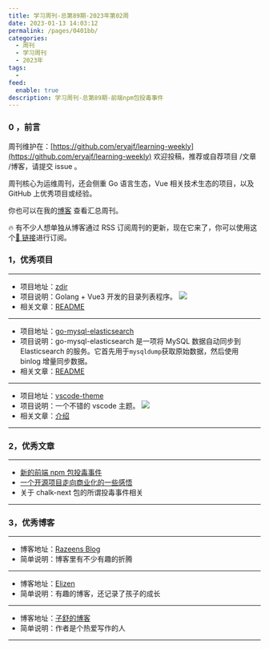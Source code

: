 ```yaml
---
title: 学习周刊-总第89期-2023年第02周
date: 2023-01-13 14:03:12
permalink: /pages/0401bb/
categories:
  - 周刊
  - 学习周刊
  - 2023年
tags:
  -
feed:
  enable: true
description: 学习周刊-总第89期-前端npm包投毒事件
---
```


### 0 ，前言

周刊维护在：[https://github.com/eryajf/learning-weekly](https://github.com/eryajf/learning-weekly) 欢迎投稿，推荐或自荐项目 /文章 /博客，请提交 issue 。

周刊核心为运维周刊，还会侧重 Go 语言生态，Vue 相关技术生态的项目，以及 GitHub 上优秀项目或经验。

你也可以在我的[博客](https://wiki.eryajf.net/learning-weekly/) 查看汇总周刊。

🔥 有不少人想单独从博客通过 RSS 订阅周刊的更新，现在它来了，你可以使用这个[🔗 链接](https://wiki.eryajf.net/learning-weekly.xml)进行订阅。

### 1，优秀项目

---

- 项目地址：[zdir](https://github.com/helloxz/zdir)
- 项目说明：Golang + Vue3 开发的目录列表程序。
  ![](http://t.eryajf.net/imgs/2023/01/a7a24288f5098200.png)
- 相关文章：[README](https://github.com/helloxz/zdir#readme)

---

- 项目地址：[go-mysql-elasticsearch](https://github.com/go-mysql-org/go-mysql-elasticsearch)
- 项目说明：go-mysql-elasticsearch 是一项将 MySQL 数据自动同步到 Elasticsearch 的服务。它首先用于`mysqldump`获取原始数据，然后使用 binlog 增量同步数据。
- 相关文章：[README](https://github.com/go-mysql-org/go-mysql-elasticsearch#readme)

---

- 项目地址：[vscode-theme](https://github.com/moegi-design/vscode-theme)
- 项目说明：一个不错的 vscode 主题。
  ![](http://t.eryajf.net/imgs/2023/01/452b7165debe1cf5.png)
- 相关文章：[介绍](https://notes.ljl.li/making-vscode-moegi-theme/)

---

### 2，优秀文章

---

- [新的前端 npm 包投毒事件](https://v2ex.com/t/906834?p=3)
- [一个开源项目走向商业化的一些感悟](https://www.v2ex.com/t/711701?p=4)
- 关于 chalk-next 包的所谓投毒事件相关

---

### 3，优秀博客

---

- 博客地址：[Razeens Blog](https://razeen.me/)
- 简单说明：博客里有不少有趣的折腾

---

- 博客地址：[Elizen](https://elizen.me/)
- 简单说明：有趣的博客，还记录了孩子的成长

---

- 博客地址：[子舒的博客](https://zburu.com/)
- 简单说明：作者是个热爱写作的人

---
